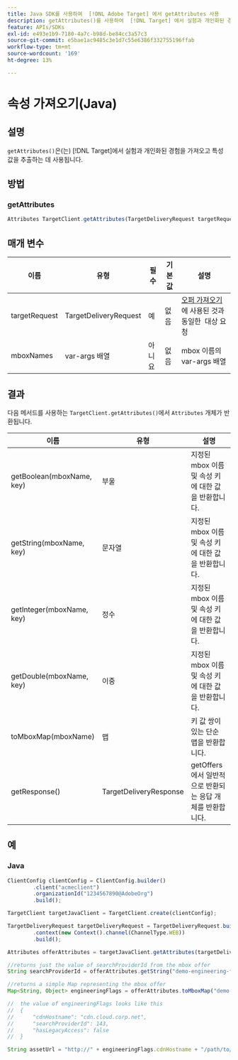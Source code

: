 ```yaml
---
title: Java SDK를 사용하여  [!DNL Adobe Target] 에서 getAttributes 사용
description: getAttributes()를 사용하여  [!DNL Target] 에서 실험과 개인화된 경험을 가져오고 특성 값을 추출하는 방법을 알아봅니다.
feature: APIs/SDKs
exl-id: e493e1b9-7180-4a7c-b98d-be84cc3a57c3
source-git-commit: e5bae1ac9485c3e1d7c55e6386f332755196ffab
workflow-type: tm+mt
source-wordcount: '169'
ht-degree: 13%

---
```


# 속성 가져오기(Java)

## 설명

`getAttributes()`은(는) [!DNL Target]에서 실험과 개인화된 경험을 가져오고 특성 값을 추출하는 데 사용됩니다.

## 방법

### getAttributes

```javascript {line-numbers="true"}
Attributes TargetClient.getAttributes(TargetDeliveryRequest targetRequest, String ...mboxes)
```

## 매개 변수

| 이름 | 유형 | 필수 | 기본값 | 설명 |
| --- | --- | --- | --- | --- |
| targetRequest | TargetDeliveryRequest | 예 | 없음 | [오퍼 가져오기](get-offers.md)에 사용된 것과 동일한 &#x200B; 대상 요청 |
| mboxNames | var-args 배열 | 아니요 | 없음 | mbox 이름의 var-args 배열 |


## 결과

다음 메서드를 사용하는 `TargetClient.getAttributes()`에서 `Attributes` 개체가 반환됩니다.

| 이름 | 유형 | 설명 |
| --- | --- | --- |
| getBoolean(mboxName, key) | 부울 | 지정된 mbox 이름 및 속성 키에 대한 값을 반환합니다. |
| getString(mboxName, key) | 문자열 | 지정된 mbox 이름 및 속성 키에 대한 값을 반환합니다. |
| getInteger(mboxName, key) | 정수 | 지정된 mbox 이름 및 속성 키에 대한 값을 반환합니다. |
| getDouble(mboxName, key) | 이중 | 지정된 mbox 이름 및 속성 키에 대한 값을 반환합니다. |
| toMboxMap(mboxName) | 맵 | 키 값 쌍이 있는 단순 맵을 반환합니다. |
| getResponse() | TargetDeliveryResponse | getOffers에서 일반적으로 반환되는 응답 개체를 반환합니다. |

## 예

### Java

```javascript {line-numbers="true"}
ClientConfig clientConfig = ClientConfig.builder()
        .client("acmeclient")
        .organizationId("1234567890@AdobeOrg")
        .build();

TargetClient targetJavaClient = TargetClient.create(clientConfig);

TargetDeliveryRequest targetDeliveryRequest = TargetDeliveryRequest.builder()
        .context(new Context().channel(ChannelType.WEB))
        .build();

Attributes offerAttributes = targetJavaClient.getAttributes(targetDeliveryRequest, "demo-engineering-flags");

//returns just the value of searchProviderId from the mbox offer
String searchProviderId = offerAttributes.getString("demo-engineering-flags", "searchProviderId");

//returns a simple Map representing the mbox offer
Map<String, Object> engineeringFlags = offerAttributes.toMboxMap("demo-engineering-flags");

//  the value of engineeringFlags looks like this
//  {
//      "cdnHostname": "cdn.cloud.corp.net",
//      "searchProviderId": 143,
//      "hasLegacyAccess": false
//  }

String assetUrl = "http://" + engineeringFlags.cdnHostname + "/path/to/asset";
```

